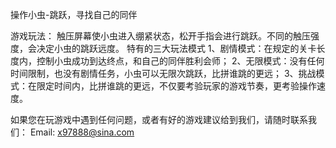 操作小虫-跳跃，寻找自己的同伴

游戏玩法：
触压屏幕使小虫进入绷紧状态，松开手指会进行跳跃。不同的触压强度，会决定小虫的跳跃远度。
特有的三大玩法模式
1、剧情模式：在规定的关卡长度内，控制小虫成功到达终点，和自己的同伴胜利会师；
2、无限模式：没有任何时间限制，也没有剧情任务，小虫可以无限次跳跃，比拼谁跳的更远；
3、挑战模式：在限定时间内，比拼谁跳的更远，不仅要考验玩家的游戏节奏，更考验操作速度。

如果您在玩游戏中遇到任何问题，或者有好的游戏建议给到我们，请随时联系我们：
Email: x97888@sina.com
